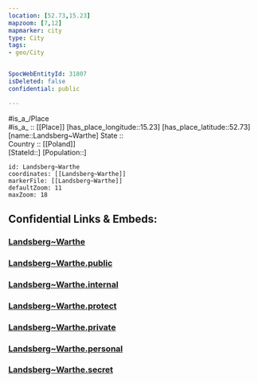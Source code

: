 ```yaml
---
location: [52.73,15.23] 
mapzoom: [7,12] 
mapmarker: city 
type: City
tags:
- geo/City


SpocWebEntityId: 31807
isDeleted: false
confidential: public

---
```

#is_a_/Place  
#is_a_ :: [[Place]] 
[has_place_longitude::15.23] 
[has_place_latitude::52.73] 
[name::Landsberg~Warthe] 
State ::  
Country :: [[Poland]]  
[StateId::] 
[Population::] 



```leaflet
id: Landsberg~Warthe
coordinates: [[Landsberg~Warthe]] 
markerFile: [[Landsberg~Warthe]] 
defaultZoom: 11 
maxZoom: 18
```


## Confidential Links & Embeds: 

### [Landsberg~Warthe](/_Standards/Earth/Continent/Europe/Europe~East/Poland/Provinces~Poland/Lubusz/City/Landsberg~Warthe.md) 

### [Landsberg~Warthe.public](/_public/Earth/Continent/Europe/Europe~East/Poland/Provinces~Poland/Lubusz/City/Landsberg~Warthe.public.md) 

### [Landsberg~Warthe.internal](/_internal/Earth/Continent/Europe/Europe~East/Poland/Provinces~Poland/Lubusz/City/Landsberg~Warthe.internal.md) 

### [Landsberg~Warthe.protect](/_protect/Earth/Continent/Europe/Europe~East/Poland/Provinces~Poland/Lubusz/City/Landsberg~Warthe.protect.md) 

### [Landsberg~Warthe.private](/_private/Earth/Continent/Europe/Europe~East/Poland/Provinces~Poland/Lubusz/City/Landsberg~Warthe.private.md) 

### [Landsberg~Warthe.personal](/_personal/Earth/Continent/Europe/Europe~East/Poland/Provinces~Poland/Lubusz/City/Landsberg~Warthe.personal.md) 

### [Landsberg~Warthe.secret](/_secret/Earth/Continent/Europe/Europe~East/Poland/Provinces~Poland/Lubusz/City/Landsberg~Warthe.secret.md)

